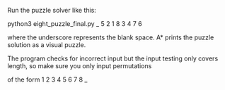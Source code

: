 Run the puzzle solver like this:

python3 eight_puzzle_final.py _ 5 2 1 8 3 4 7 6

where the underscore represents the blank space. 
A* prints the puzzle solution as a visual puzzle.

The program checks for incorrect input but the input testing
only covers length, so make sure you only input permutations

of the form 1 2 3 4 5 6 7 8 _